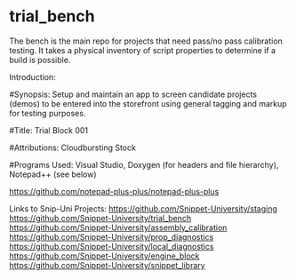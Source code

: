 # trial_bench
The bench is the main repo for projects that need pass/no pass calibration testing. 
It takes a physical inventory of script properties to determine if a build is possible.

Introduction:

#Synopsis: Setup and maintain an app to screen candidate projects (demos) to be 
entered into the storefront using general tagging and markup for testing purposes.

#Title: Trial Block 001

#Attributions: Cloudbursting Stock

#Programs Used: Visual Studio, Doxygen (for headers and file hierarchy), Notepad++ (see below)

https://github.com/notepad-plus-plus/notepad-plus-plus

Links to Snip-Uni Projects: 
https://github.com/Snippet-University/staging
https://github.com/Snippet-University/trial_bench
https://github.com/Snippet-University/assembly_calibration
https://github.com/Snippet-University/prop_diagnostics
https://github.com/Snippet-University/local_diagnostics
https://github.com/Snippet-University/engine_block
https://github.com/Snippet-University/snippet_library
